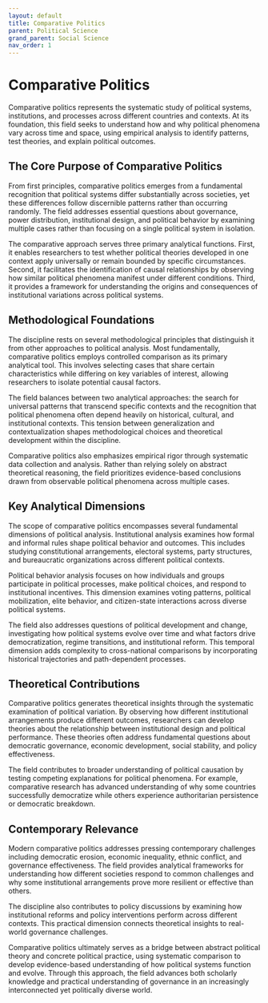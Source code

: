 ```yaml
---
layout: default
title: Comparative Politics
parent: Political Science
grand_parent: Social Science
nav_order: 1
---
```


# Comparative Politics

Comparative politics represents the systematic study of political systems, institutions, and processes across different countries and contexts. At its foundation, this field seeks to understand how and why political phenomena vary across time and space, using empirical analysis to identify patterns, test theories, and explain political outcomes.

## The Core Purpose of Comparative Politics

From first principles, comparative politics emerges from a fundamental recognition that political systems differ substantially across societies, yet these differences follow discernible patterns rather than occurring randomly. The field addresses essential questions about governance, power distribution, institutional design, and political behavior by examining multiple cases rather than focusing on a single political system in isolation.

The comparative approach serves three primary analytical functions. First, it enables researchers to test whether political theories developed in one context apply universally or remain bounded by specific circumstances. Second, it facilitates the identification of causal relationships by observing how similar political phenomena manifest under different conditions. Third, it provides a framework for understanding the origins and consequences of institutional variations across political systems.

## Methodological Foundations

The discipline rests on several methodological principles that distinguish it from other approaches to political analysis. Most fundamentally, comparative politics employs controlled comparison as its primary analytical tool. This involves selecting cases that share certain characteristics while differing on key variables of interest, allowing researchers to isolate potential causal factors.

The field balances between two analytical approaches: the search for universal patterns that transcend specific contexts and the recognition that political phenomena often depend heavily on historical, cultural, and institutional contexts. This tension between generalization and contextualization shapes methodological choices and theoretical development within the discipline.

Comparative politics also emphasizes empirical rigor through systematic data collection and analysis. Rather than relying solely on abstract theoretical reasoning, the field prioritizes evidence-based conclusions drawn from observable political phenomena across multiple cases.

## Key Analytical Dimensions

The scope of comparative politics encompasses several fundamental dimensions of political analysis. Institutional analysis examines how formal and informal rules shape political behavior and outcomes. This includes studying constitutional arrangements, electoral systems, party structures, and bureaucratic organizations across different political contexts.

Political behavior analysis focuses on how individuals and groups participate in political processes, make political choices, and respond to institutional incentives. This dimension examines voting patterns, political mobilization, elite behavior, and citizen-state interactions across diverse political systems.

The field also addresses questions of political development and change, investigating how political systems evolve over time and what factors drive democratization, regime transitions, and institutional reform. This temporal dimension adds complexity to cross-national comparisons by incorporating historical trajectories and path-dependent processes.

## Theoretical Contributions

Comparative politics generates theoretical insights through the systematic examination of political variation. By observing how different institutional arrangements produce different outcomes, researchers can develop theories about the relationship between institutional design and political performance. These theories often address fundamental questions about democratic governance, economic development, social stability, and policy effectiveness.

The field contributes to broader understanding of political causation by testing competing explanations for political phenomena. For example, comparative research has advanced understanding of why some countries successfully democratize while others experience authoritarian persistence or democratic breakdown.

## Contemporary Relevance

Modern comparative politics addresses pressing contemporary challenges including democratic erosion, economic inequality, ethnic conflict, and governance effectiveness. The field provides analytical frameworks for understanding how different societies respond to common challenges and why some institutional arrangements prove more resilient or effective than others.

The discipline also contributes to policy discussions by examining how institutional reforms and policy interventions perform across different contexts. This practical dimension connects theoretical insights to real-world governance challenges.

Comparative politics ultimately serves as a bridge between abstract political theory and concrete political practice, using systematic comparison to develop evidence-based understanding of how political systems function and evolve. Through this approach, the field advances both scholarly knowledge and practical understanding of governance in an increasingly interconnected yet politically diverse world.
